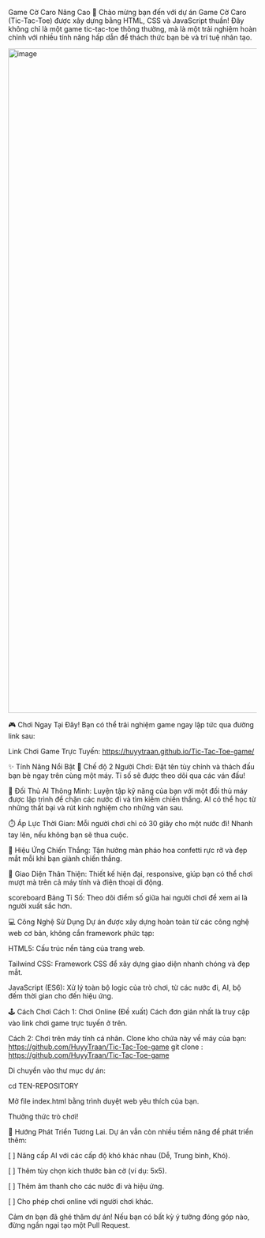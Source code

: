 Game Cờ Caro Nâng Cao 🚀
Chào mừng bạn đến với dự án Game Cờ Caro (Tic-Tac-Toe) được xây dựng bằng HTML, CSS và JavaScript thuần! Đây không chỉ là một game tic-tac-toe thông thường, mà là một trải nghiệm hoàn chỉnh với nhiều tính năng hấp dẫn để thách thức bạn bè và trí tuệ nhân tạo.

<img width="2428" height="1345" alt="image" src="https://github.com/user-attachments/assets/a256c557-29e3-450a-8ba7-8007a0ad5b46" />


🎮 Chơi Ngay Tại Đây!
Bạn có thể trải nghiệm game ngay lập tức qua đường link sau:

Link Chơi Game Trực Tuyến: https://huyytraan.github.io/Tic-Tac-Toe-game/



✨ Tính Năng Nổi Bật
👥 Chế độ 2 Người Chơi: Đặt tên tùy chỉnh và thách đấu bạn bè ngay trên cùng một máy. Tỉ số sẽ được theo dõi qua các ván đấu!

🤖 Đối Thủ AI Thông Minh: Luyện tập kỹ năng của bạn với một đối thủ máy được lập trình để chặn các nước đi và tìm kiếm chiến thắng. AI có thể học từ những thất bại và rút kinh nghiệm cho những ván sau.

⏱️ Áp Lực Thời Gian: Mỗi người chơi chỉ có 30 giây cho một nước đi! Nhanh tay lên, nếu không bạn sẽ thua cuộc.

🎉 Hiệu Ứng Chiến Thắng: Tận hưởng màn pháo hoa confetti rực rỡ và đẹp mắt mỗi khi bạn giành chiến thắng.

📱 Giao Diện Thân Thiện: Thiết kế hiện đại, responsive, giúp bạn có thể chơi mượt mà trên cả máy tính và điện thoại di động.

scoreboard Bảng Tỉ Số: Theo dõi điểm số giữa hai người chơi để xem ai là người xuất sắc hơn.

💻 Công Nghệ Sử Dụng
Dự án được xây dựng hoàn toàn từ các công nghệ web cơ bản, không cần framework phức tạp:

HTML5: Cấu trúc nền tảng của trang web.

Tailwind CSS: Framework CSS để xây dựng giao diện nhanh chóng và đẹp mắt.

JavaScript (ES6): Xử lý toàn bộ logic của trò chơi, từ các nước đi, AI, bộ đếm thời gian cho đến hiệu ứng.

🕹️ Cách Chơi
Cách 1: Chơi Online (Đề xuất)
Cách đơn giản nhất là truy cập vào link chơi game trực tuyến ở trên.

Cách 2: Chơi trên máy tính cá nhân.
Clone kho chứa này về máy của bạn:
https://github.com/HuyyTraan/Tic-Tac-Toe-game
git clone : https://github.com/HuyyTraan/Tic-Tac-Toe-game

Di chuyển vào thư mục dự án:

cd TEN-REPOSITORY

Mở file index.html bằng trình duyệt web yêu thích của bạn.

Thưởng thức trò chơi!

🌟 Hướng Phát Triển Tương Lai.
Dự án vẫn còn nhiều tiềm năng để phát triển thêm:

[ ] Nâng cấp AI với các cấp độ khó khác nhau (Dễ, Trung bình, Khó).

[ ] Thêm tùy chọn kích thước bàn cờ (ví dụ: 5x5).

[ ] Thêm âm thanh cho các nước đi và hiệu ứng.

[ ] Cho phép chơi online với người chơi khác.

Cảm ơn bạn đã ghé thăm dự án! Nếu bạn có bất kỳ ý tưởng đóng góp nào, đừng ngần ngại tạo một Pull Request.
